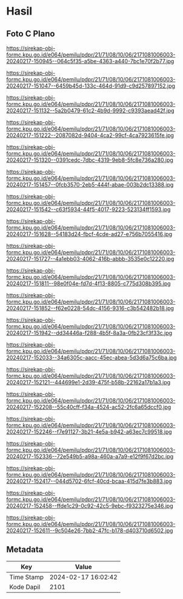 # Hasil

## Foto C Plano

https://sirekap-obj-formc.kpu.go.id/e064/pemilu/pdpr/21/71/08/10/06/2171081006003-20240217-150945--064c5f35-a5be-4363-a440-7bc1e70f2b77.jpg

https://sirekap-obj-formc.kpu.go.id/e064/pemilu/pdpr/21/71/08/10/06/2171081006003-20240217-151047--6459b45d-133c-464d-91d9-c9d257897152.jpg

https://sirekap-obj-formc.kpu.go.id/e064/pemilu/pdpr/21/71/08/10/06/2171081006003-20240217-151132--5a2b0479-61c2-4b9d-9992-c9393aead42f.jpg

https://sirekap-obj-formc.kpu.go.id/e064/pemilu/pdpr/21/71/08/10/06/2171081006003-20240217-151222--2087082d-9404-4ca2-99cf-4ca7923615fe.jpg

https://sirekap-obj-formc.kpu.go.id/e064/pemilu/pdpr/21/71/08/10/06/2171081006003-20240217-151320--0391cedc-7dbc-4319-9eb8-5fc8e736a280.jpg

https://sirekap-obj-formc.kpu.go.id/e064/pemilu/pdpr/21/71/08/10/06/2171081006003-20240217-151457--0fcb3570-2eb5-444f-abae-003b2dc13388.jpg

https://sirekap-obj-formc.kpu.go.id/e064/pemilu/pdpr/21/71/08/10/06/2171081006003-20240217-151542--c63f5934-44f5-4017-9223-523134ff1593.jpg

https://sirekap-obj-formc.kpu.go.id/e064/pemilu/pdpr/21/71/08/10/06/2171081006003-20240217-151628--54183d24-fbcf-4cde-ad27-e756b7055416.jpg

https://sirekap-obj-formc.kpu.go.id/e064/pemilu/pdpr/21/71/08/10/06/2171081006003-20240217-151727--4a1ebb03-4062-416b-abbb-3535e0c12220.jpg

https://sirekap-obj-formc.kpu.go.id/e064/pemilu/pdpr/21/71/08/10/06/2171081006003-20240217-151811--98e0f04e-fd7d-4f13-8805-c775d308b395.jpg

https://sirekap-obj-formc.kpu.go.id/e064/pemilu/pdpr/21/71/08/10/06/2171081006003-20240217-151852--f62e0228-54dc-4156-9316-c3b542482b18.jpg

https://sirekap-obj-formc.kpu.go.id/e064/pemilu/pdpr/21/71/08/10/06/2171081006003-20240217-151942--dd34446a-f288-4b5f-8a3a-0fb23cf3f33c.jpg

https://sirekap-obj-formc.kpu.go.id/e064/pemilu/pdpr/21/71/08/10/06/2171081006003-20240217-152033--34a6305c-aacc-45ec-abea-5d3d6a75c6ba.jpg

https://sirekap-obj-formc.kpu.go.id/e064/pemilu/pdpr/21/71/08/10/06/2171081006003-20240217-152121--444699e1-2d39-475f-b58b-22162a17b1a3.jpg

https://sirekap-obj-formc.kpu.go.id/e064/pemilu/pdpr/21/71/08/10/06/2171081006003-20240217-152208--55c40cff-f34a-4524-ac52-2fc6a65dccf0.jpg

https://sirekap-obj-formc.kpu.go.id/e064/pemilu/pdpr/21/71/08/10/06/2171081006003-20240217-152246--f7e91127-3b21-4e5a-b942-a63ec7c99518.jpg

https://sirekap-obj-formc.kpu.go.id/e064/pemilu/pdpr/21/71/08/10/06/2171081006003-20240217-152336--72e549b5-a98a-460a-a7a9-e12f9f67d2bc.jpg

https://sirekap-obj-formc.kpu.go.id/e064/pemilu/pdpr/21/71/08/10/06/2171081006003-20240217-152417--044d5702-6fcf-40cd-bcaa-415d7fe3b883.jpg

https://sirekap-obj-formc.kpu.go.id/e064/pemilu/pdpr/21/71/08/10/06/2171081006003-20240217-152458--ffde1c29-0c92-42c5-9ebc-f9323275e346.jpg

https://sirekap-obj-formc.kpu.go.id/e064/pemilu/pdpr/21/71/08/10/06/2171081006003-20240217-152611--9c504e26-7bb2-47fc-b178-d403710d6502.jpg


## Metadata

| Key        | Value               |
| ---------- | ------------------- |
| Time Stamp | 2024-02-17 16:02:42 |
| Kode Dapil | 2101                |



